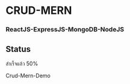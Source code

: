 <h1>CRUD-MERN</h1>
<h3>ReactJS-ExpressJS-MongoDB-NodeJS</h3>



<h2>Status</h2>
<p>สำเร็จแล้ว 50%</p>
<a hrf="https://drive.google.com/file/d/1THGRZ5eTVcDScKd6lrnv5S1uU5O9norn/view?fbclid=IwAR26xXk4YzVQ7eghxu_IKTKMRQSdHIICx_DaNTebRS568dtDj2XGAdd0kG0">Crud-Mern-Demo</a>

